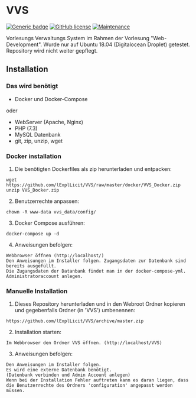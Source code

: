# VVS
[![Generic badge](https://img.shields.io/badge/Version-1.0-green.svg)](#) [![GitHub license](https://img.shields.io/github/license/Naereen/StrapDown.js.svg)](https://github.com/lExplLicit/VVS/blob/master/LICENCE) [![Maintenance](https://img.shields.io/badge/Maintained%3F-no-red.svg)](https://github.com/lExplLicit/VVS)

Vorlesungs Verwaltungs System im Rahmen der Vorlesung "Web-Development".
Wurde nur auf Ubuntu 18.04 (Digitalocean Droplet) getestet. Repository wird nicht weiter gepflegt.

## Installation

### Das wird benötigt

* Docker und Docker-Compose

oder

* WebServer (Apache, Nginx)
* PHP (7.3)
* MySQL Datenbank
* git, zip, unzip, wget

### Docker installation

1. Die benötigten Dockerfiles als zip herunterladen und entpacken:
```console
wget https://github.com/lExplLicit/VVS/raw/master/docker/VVS_Docker.zip
unzip VVS_Docker.zip
```
2. Benutzerrechte anpassen:
```console
chown -R www-data vvs_data/config/
```
3. Docker Compose ausführen:
```console
docker-compose up -d
```
4. Anweisungen befolgen:
```console
Webbrowser öffnen (http://localhost/)
Den Anweisungen im Installer folgen. Zugangsdaten zur Datenbank sind bereits ausgefüllt.
Die Zugangsdaten der Datanbank findet man in der docker-compose-yml.
Administratoraccount anlegen.
```
### Manuelle Installation

1. Dieses Repository herunterladen und in den Webroot Ordner kopieren und gegebenfalls Ordner (in 'VVS') umbenennen:
```console
https://github.com/lExplLicit/VVS/archive/master.zip
```
2. Installation starten:
```console
Im Webbrowser den Ordner VVS öffnen. (http://localhost/VVS)
```
3. Anweisungen befolgen:
```console
Den Anweisungen im Installer folgen.
Es wird eine externe Datenbank benötigt.
(Datenbank verbinden und Admin Account anlegen)
Wenn bei der Installation Fehler auftreten kann es daran liegen, dass die Benutzerrechte des Ordners 'configuration' angepasst werden müssen.
```



